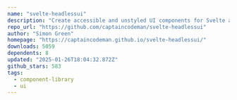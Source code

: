 ```yaml
---
name: "svelte-headlessui"
description: "Create accessible and unstyled UI components for Svelte applications"
repo_url: "https://github.com/captaincodeman/svelte-headlessui"
author: "Simon Green"
homepage: "https://captaincodeman.github.io/svelte-headlessui/"
downloads: 5059
dependents: 8
updated: "2025-01-26T18:04:32.872Z"
github_stars: 583
tags: 
  - component-library
  - ui
---
```

